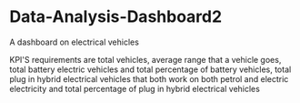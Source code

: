 # Data-Analysis-Dashboard2
A dashboard on electrical vehicles

KPI'S requirements are total vehicles, average range that a vehicle goes, total battery electric vehicles and total percentage of battery vehicles, total plug in hybrid electrical vehicles that both work on both petrol and electric electricity and total percentage of plug in hybrid electrical vehicles
